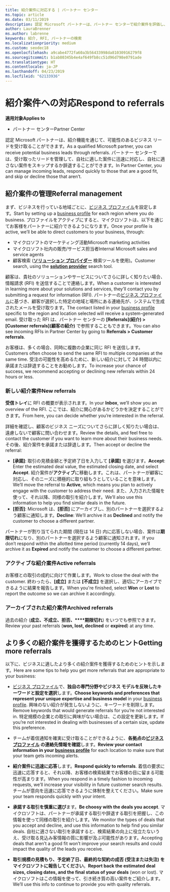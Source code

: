 ```yaml
---
title: 紹介案件に対応する | パートナー センター
ms.topic: article
ms.date: 03/11/2019
description: 認定 Microsoft パートナーは、パートナー センターで紹介案件を評価し、交渉して、対応できます。
author: LauraBrenner
ms.author: labrenne
keywords: 紹介, RFI, パートナーの検索
ms.localizationpriority: medium
ms.custom: seodec18
ms.openlocfilehash: a9cabe4772fa60a3b56433998da81030916279f8
ms.sourcegitcommit: b1ab80345b4e4af649fb8cc51d96d798e0791ade
ms.translationtype: HT
ms.contentlocale: ja-JP
ms.lasthandoff: 04/23/2019
ms.locfileid: "62133936"
---
```

# <a name="respond-to-referrals"></a><span data-ttu-id="53aaa-104">紹介案件への対応</span><span class="sxs-lookup"><span data-stu-id="53aaa-104">Respond to referrals</span></span>

<span data-ttu-id="53aaa-105">**適用対象**</span><span class="sxs-lookup"><span data-stu-id="53aaa-105">**Applies to**</span></span>

-  <span data-ttu-id="53aaa-106">パートナー センター</span><span class="sxs-lookup"><span data-stu-id="53aaa-106">Partner Center</span></span>

<span data-ttu-id="53aaa-107">認定 Microsoft パートナーは、紹介機能を通じて、可能性のあるビジネス リードを受け取ることができます。</span><span class="sxs-lookup"><span data-stu-id="53aaa-107">As a qualified Microsoft partner, you can receive potential business leads through referrals.</span></span> <span data-ttu-id="53aaa-108">パートナー センターでは、受け取ったリードを管理して、自社に適した案件に迅速に対応し、自社に適さない案件をスキップするか辞退することができます。</span><span class="sxs-lookup"><span data-stu-id="53aaa-108">In Partner Center, you can manage incoming leads, respond quickly to those that are a good fit, and skip or decline those that aren’t.</span></span> 

## <a name="referral-management"></a><span data-ttu-id="53aaa-109">紹介案件の管理</span><span class="sxs-lookup"><span data-stu-id="53aaa-109">Referral management</span></span>

<span data-ttu-id="53aaa-110">まず、ビジネスを行っている地域ごとに、[ビジネス プロファイル](create-a-marketing-profile.md)を設定します。</span><span class="sxs-lookup"><span data-stu-id="53aaa-110">Start by setting up a [business profile](create-a-marketing-profile.md) for each region where you do business.</span></span> <span data-ttu-id="53aaa-111">プロファイルをアクティブにすると、マイクロソフトは、以下を通じてお客様をパートナーに紹介できるようになります。</span><span class="sxs-lookup"><span data-stu-id="53aaa-111">Once your profile is active, we’ll be able to direct customers to your business, through:</span></span>

*  <span data-ttu-id="53aaa-112">マイクロソフトのマーケティング活動</span><span class="sxs-lookup"><span data-stu-id="53aaa-112">Microsoft marketing activities</span></span>
*  <span data-ttu-id="53aaa-113">マイクロソフト社内の販売/サービス担当者</span><span class="sxs-lookup"><span data-stu-id="53aaa-113">Internal Microsoft sales and service agents</span></span>
*  <span data-ttu-id="53aaa-114">顧客検索 (**[ソリューション プロバイダー](https://www.microsoft.com/solution-providers/home)** 検索ツールを使用)。</span><span class="sxs-lookup"><span data-stu-id="53aaa-114">Customer search, using the **[solution provider](https://www.microsoft.com/solution-providers/home)** search tool.</span></span>

<span data-ttu-id="53aaa-115">顧客は、貴社のソリューションやサービスについてさらに詳しく知りたい場合、情報請求 (RFI) を送信することで連絡します。</span><span class="sxs-lookup"><span data-stu-id="53aaa-115">When a customer is interested in learning more about your solutions and services, they’ll contact you by submitting a request for information (RFI).</span></span> <span data-ttu-id="53aaa-116">パートナーの[ビジネス プロファイル](create-a-marketing-profile.md)に基づき、顧客が選択した特定の地域と場所にある連絡先が、システムで生成されたメールを受け取ります。</span><span class="sxs-lookup"><span data-stu-id="53aaa-116">The contact listed in your [business profile](create-a-marketing-profile.md) specific to the region and location selected will receive a system-generated email.</span></span> <span data-ttu-id="53aaa-117">受け取った RFI は、パートナー センターの **[Referrals]\(紹介\) > [Customer referrals]\(顧客の紹介\)** で参照することもできます。</span><span class="sxs-lookup"><span data-stu-id="53aaa-117">You can also see incoming RFIs in Partner Center by going to **Referrals > Customer referrals**.</span></span>

<span data-ttu-id="53aaa-118">お客様は、多くの場合、同時に複数の企業に同じ RFI を送信します。</span><span class="sxs-lookup"><span data-stu-id="53aaa-118">Customers often choose to send the same RFI to multiple companies at the same time.</span></span> <span data-ttu-id="53aaa-119">受注の可能性を高めるために、新しい紹介に対して 24 時間以内に承諾または辞退することをお勧めします。</span><span class="sxs-lookup"><span data-stu-id="53aaa-119">To increase your chance of success, we recommend accepting or declining new referrals within 24 hours or less.</span></span>

### <a name="new-referrals"></a><span data-ttu-id="53aaa-120">新しい紹介案件</span><span class="sxs-lookup"><span data-stu-id="53aaa-120">New referrals</span></span>

<span data-ttu-id="53aaa-121">**受信トレイ**に RFI の概要が表示されます。</span><span class="sxs-lookup"><span data-stu-id="53aaa-121">In your **Inbox**, we’ll show you an overview of the RFI.</span></span> <span data-ttu-id="53aaa-122">ここでは、紹介に関心があるかどうかを決定することができます。</span><span class="sxs-lookup"><span data-stu-id="53aaa-122">From here, you can decide whether you’re interested in the referral.</span></span> 

<span data-ttu-id="53aaa-123">詳細を確認し、顧客のビジネス ニーズについてさらに詳しく知りたい場合は、遠慮しないで顧客に問い合わせます。</span><span class="sxs-lookup"><span data-stu-id="53aaa-123">Review the details, and feel free to contact the customer if you want to learn more about their business needs.</span></span> <span data-ttu-id="53aaa-124">その後、紹介案件を承諾または辞退します。</span><span class="sxs-lookup"><span data-stu-id="53aaa-124">Then accept or decline the referral:</span></span> 

*  <span data-ttu-id="53aaa-125">**[承諾]**: 取引の見積金額と予定終了日を入力して **[承諾]** を選びます。</span><span class="sxs-lookup"><span data-stu-id="53aaa-125">**Accept**: Enter the estimated deal value, the estimated closing date, and select **Accept**.</span></span> <span data-ttu-id="53aaa-126">紹介案件が**アクティブ**に移動します。これは、パートナーが顧客に対応し、そのニーズに積極的に取り組もうとしていることを意味します。</span><span class="sxs-lookup"><span data-stu-id="53aaa-126">We’ll move the referral to **Active**, which means you plan to actively engage with the customer to address their need.</span></span> <span data-ttu-id="53aaa-127">また、入力された情報を使って、それ以降、同様の取引を紹介します。</span><span class="sxs-lookup"><span data-stu-id="53aaa-127">We’ll also use this information to help you find similar deals in the future.</span></span>
*  <span data-ttu-id="53aaa-128">**[拒否]**: Microsoft は、**[拒否]** にアーカイブし、別のパートナーを選択するよう顧客に通知します。</span><span class="sxs-lookup"><span data-stu-id="53aaa-128">**Decline**: We’ll archive it as **Declined** and notify the customer to choose a different partner.</span></span>

<span data-ttu-id="53aaa-129">パートナーが割り当てられた期間 (現在は 14 日) 内に応答しない場合、案件は**期限切れ**になり、別のパートナーを選択するよう顧客に通知されます。</span><span class="sxs-lookup"><span data-stu-id="53aaa-129">If you don’t respond within the allotted time period (currently 14 days), we’ll archive it as **Expired** and notify the customer to choose a different partner.</span></span>

### <a name="active-referrals"></a><span data-ttu-id="53aaa-130">アクティブな紹介案件</span><span class="sxs-lookup"><span data-stu-id="53aaa-130">Active referrals</span></span>

<span data-ttu-id="53aaa-131">お客様との取引の成約に向けて作業します。</span><span class="sxs-lookup"><span data-stu-id="53aaa-131">Work to close the deal with the customer.</span></span> <span data-ttu-id="53aaa-132">終わったら、**[成立]** または **[不成立]** を選択し、適切にアーカイブできるように結果を報告します。</span><span class="sxs-lookup"><span data-stu-id="53aaa-132">When you're finished, select **Won** or **Lost** to report the outcome so we can archive it accordingly.</span></span>

### <a name="archived-referrals"></a><span data-ttu-id="53aaa-133">アーカイブされた紹介案件</span><span class="sxs-lookup"><span data-stu-id="53aaa-133">Archived referrals</span></span>

<span data-ttu-id="53aaa-134">過去の紹介 (**成立、不成立、拒否、\*\*\*\*期限切れ**) をいつでも参照できます。</span><span class="sxs-lookup"><span data-stu-id="53aaa-134">Review your past referrals (**won, lost, declined** or **expired**) at any time.</span></span> 

## <a name="getting-more-referrals"></a><span data-ttu-id="53aaa-135">より多くの紹介案件を獲得するためのヒント</span><span class="sxs-lookup"><span data-stu-id="53aaa-135">Getting more referrals</span></span>

<span data-ttu-id="53aaa-136">以下に、ビジネスに適したより多くの紹介案件を獲得するためのヒントを示します。</span><span class="sxs-lookup"><span data-stu-id="53aaa-136">Here are some tips to help you get more referrals that are appropriate to your business:</span></span>

*  <span data-ttu-id="53aaa-137">[ビジネス プロファイル](create-a-marketing-profile.md)で、**独自の専門分野やビジネス モデルを反映したキーワードと設定を選択**します。</span><span class="sxs-lookup"><span data-stu-id="53aaa-137">**Choose keywords and preferences that represent your unique expertise and business model** in your [business profile](create-a-marketing-profile.md).</span></span> <span data-ttu-id="53aaa-138">興味のない紹介が発生しないように、キーワードを削除します。</span><span class="sxs-lookup"><span data-stu-id="53aaa-138">Remove keywords that would generate referrals for you’re not interested in.</span></span> <span data-ttu-id="53aaa-139">特定規模の企業との取引に興味がない場合は、この設定を更新します。</span><span class="sxs-lookup"><span data-stu-id="53aaa-139">If you’re not interested in dealing with businesses of a certain size, update this preference.</span></span>

*  <span data-ttu-id="53aaa-140">チームが着信通知を確実に受け取ることができるように、**各拠点の[ビジネス プロファイル](create-a-marketing-profile.md) の連絡先情報を確認**します。</span><span class="sxs-lookup"><span data-stu-id="53aaa-140">**Review your contact information in your [business profile](create-a-marketing-profile.md)** for each location to make sure that your team gets incoming alerts.</span></span>

*  <span data-ttu-id="53aaa-141">**紹介案件に迅速に応答**します。</span><span class="sxs-lookup"><span data-stu-id="53aaa-141">**Respond quickly to referrals**.</span></span> <span data-ttu-id="53aaa-142">着信の要求に迅速に応答すると、それ以降、お客様の検索結果でお客様の目に留まる可能性が高まります。</span><span class="sxs-lookup"><span data-stu-id="53aaa-142">When you respond in a timely fashion to incoming requests, we’ll increase your visibility in future customer search results.</span></span> <span data-ttu-id="53aaa-143">チームが意向を迅速に応答できるように体制を整えてください。</span><span class="sxs-lookup"><span data-stu-id="53aaa-143">Make sure your team responds quickly with your intent.</span></span>

*  <span data-ttu-id="53aaa-144">**承諾する取引を慎重に選び**ます。</span><span class="sxs-lookup"><span data-stu-id="53aaa-144">**Be choosy with the deals you accept**.</span></span> <span data-ttu-id="53aaa-145">マイクロソフトは、パートナーが承諾する取引や辞退する取引を把握し、この情報を使って同様の取引を紹介します。</span><span class="sxs-lookup"><span data-stu-id="53aaa-145">We monitor the types of deals that you accept and decline, and use this information to help find you similar deals.</span></span> <span data-ttu-id="53aaa-146">自社に適さない取引を承諾すると、検索結果の向上に役立たないうえ、受け取る見込み客情報の質に影響が及ぶ可能性があります。</span><span class="sxs-lookup"><span data-stu-id="53aaa-146">Accepting deals that aren’t a good fit won’t improve your search results and could impact the quality of the leads you receive.</span></span>

*  <span data-ttu-id="53aaa-147">**取引規模の見積もり、予定終了日、最終的な契約の成否 (受注または失注) をマイクロソフトに報告してください**。</span><span class="sxs-lookup"><span data-stu-id="53aaa-147">**Report back the estimated deal sizes, closing dates, and the final status of your deals** (won or lost).</span></span> <span data-ttu-id="53aaa-148">マイクロソフトはこの情報を使って、引き続き質の高い案件をご紹介します。</span><span class="sxs-lookup"><span data-stu-id="53aaa-148">We’ll use this info to continue to provide you with quality referrals.</span></span>
